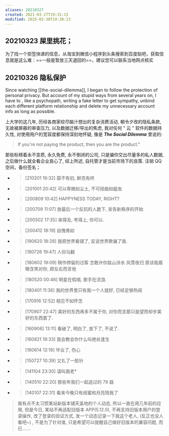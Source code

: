 ```yaml
---
aliases: 20210327
created: 2021-03-27T19:31:15
modified: 2025-03-30T19:38:13
---
```


## 20210323 屎里挑花；

为了找一个拒签快递的信息，从淘宝到微信小程序到头条搜索到百度贴吧，获取信息就是这么难：==一般是暂放三天退回的==，建议您可以联系当地网点核实

## 20210326 隐私保护

Since watching [[the-social-dilemma]], I began to follow the protection of personal privacy. But account of my stupid ways from several years on, I have to , like a psychopath, writing a fake letter to get sympathy, unbind each different platform relationship and delete my unnecessary account info as long as possible.

上大学的这几年, 历经各商家绞尽脑汁想出的复杂消费活动, 朝令夕改的隐私条款, 无故被屏蔽的审查压力, 以及数据迁移/导出的焦虑, 我对任何 " 云 " 软件的数据持久性, 对使用用户的宽容度都保持深刻地怀疑, 像是 **_The Social Dilemma_** 里说的:

> If you're not paying the product, then you are the product."

那些标榜着永不变质, 永久免费, 永不倒闭的公司, 只是骗你交出尽量多的私人数据, 之后做什么就全看企业良心了, 综上所述, 自托管才是当前市场下的良策.
注销 QQ 空间，备份签名；

- > [210201 16:32] 靡不有初, 鲜克有终
- > [201001 20:42[ 可以卑微如尘土, 不可扭曲如蛆虫
- > [200809 10:42] HAPPYNESS TODAY, RIGHT?
- > [200709 11:07] 放最后一个反抗的人跪下, 宣告新秩序的开始
- > [200502 17:35] 来得及, 考得上, 你可以.
- > [200412 18:19] 自愧弗如
- > [190620 18:28] 我把世界看错了, 反说世界欺骗了我.
- > [180726 19:47] 人仰马翻
- > [180602 19:09] 稍作停留的过客 怎敢许你跋山涉水 风雪夜归 原谅我眉眼含笑对你, 顾左右而言他
- > [180520 00:46] 明星在假唱, 歌手在流浪.
- > [180401 11:36] 我的世界里只有我一个人就好, 已经足够热闹
- > [170916 12:52] 相见不如怀念
- > [170907 22:47] 美好的东西再多不属于你, 对你而言那只是望而却步美好的东西罢了.
- > [160906] 13:11] 看破了, 明白了, 放下了, 不说了.
- > [160821 19:33] 我会教会你什么叫绝处逢生
- > [160614 12:19] 毕业了, 伤心
- > [150727 10:39] 又扎了一脸针
- > [141104 23:30] 请叫我老*
- > [140510 22:20] 那些年我们一起追过的 79 路
- > [140107 22:31] 看来今晚只有闺蜜和月亮陪我了

> ‍我有点不太习惯某站新版本铺天盖地的个人动态, 所以一直在用几年前的应用, 但是今日, 某站不再适配旧版本 APP(5.12.0), 不再支持旧版本用户的登录操作, 改了登录的验证方式, 发一个动态记录一下我这个老人, (反正也没人看吧~) , 不是为了针对谁, 只是希望可以提醒自己做好旧版本的兼容问题, 而已.......
